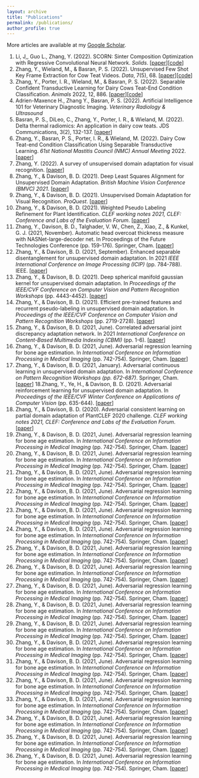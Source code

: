 ```yaml
---
layout: archive
title: "Publications"
permalink: /publications/
author_profile: true
---
```

More articles are available at my [Google Scholar](https://scholar.google.com/citations?user=47ItLM8AAAAJ&hl=en).

1. Li, J,, Guo L., Zhang, Y. (2022). SCORN: Sinter Composition Optimization with Regressive Convolutional Neural Network. <em>Solids</em>. \[[paper](https://github.com/YoushanZhang/YoushanZhang.github.io/blob/master/files/Unsupervised%20Few%20Shot%20Key%20Frame%20Extractionpdf)\]\[[code](https://github.com/YoushanZhang/SCORN)\]
2. Zhang, Y., Wieland, M., & Basran, P. S. (2022). Unsupervised Few Shot Key Frame Extraction for Cow Teat Videos. <em>Data</em>, 7(5), 68. \[[paper](https://github.com/YoushanZhang/YoushanZhang.github.io/blob/master/files/Unsupervised%20Few%20Shot%20Key%20Frame%20Extraction%20for%20Cow%20Teat%20Videos.pdf)\]\[[code](https://github.com/YoushanZhang/UFSKFE)\]
3. Zhang, Y., Porter, I. R., Wieland, M., & Basran, P. S. (2022). Separable Confident Transductive Learning for Dairy Cows Teat-End Condition Classification. <em>Animals</em> 2022, 12, 886. \[[paper](https://github.com/YoushanZhang/YoushanZhang.github.io/blob/master/files/Separable%20Confident%20Transductive%20Learning%20for%20Dairy%20Cows.pdf)\]\[[code](https://github.com/YoushanZhang/SCTL)\]
4. Adrien-Maxence H., Zhang Y., Basran, P. S. (2022). Artificial Intelligence 101 for Veterinary Diagnostic Imaging. <em>Veterinary Radiology & Ultrasound</em>
5. Basran, P. S., DiLeo, C., Zhang, Y., Porter, I. R., & Wieland, M. (2022). Delta thermal radiomics: An application in dairy cow teats. JDS Communications, 3(2), 132-137. \[[paper](https://github.com/YoushanZhang/YoushanZhang.github.io/blob/master/files/Delta%20thermal%20radiomics%20An%20application%20in%20dairy.pdf)\]
6. Zhang, Y., Basran, P. S., Porter, I. R., & Wieland, M. (2022). Dairy Cow Teat-end Condition Classification Using Separable Transductive Learning. <em>61st National Mastitis Council (NMC) Annual Meeting</em> 2022. \[[paper](https://github.com/YoushanZhang/YoushanZhang.github.io/blob/master/files/Dairy%20Cow%20Teat-end%20Condition%20Classification%20Using%20Separable%20Transductive%20Learning.pdf)\]
7. Zhang, Y. (2022). A survey of unsupervised domain adaptation for visual recognition. \[[paper](https://github.com/YoushanZhang/YoushanZhang.github.io/blob/master/files/A%20Survey%20of%20Unsupervised%20Domain%20Adaptation%20for%20Visual%20Recognition.pdf)\]
8. Zhang, Y., & Davison, B. D. (2021). Deep Least Squares Alignment for Unsupervised Domain Adaptation. <em>British Machine Vision Conference (BMVC) 2021</em>. \[[paper](https://github.com/YoushanZhang/YoushanZhang.github.io/blob/master/files/Deep%20Least%20Squares%20Alignment%20for%20UDA.pdf)\]
9. Zhang, Y., & Davison, B. D. (2021). Unsupervised Domain Adaptation for Visual Recognition. <em>ProQuest</em>. \[[paper](https://www.researchgate.net/profile/Youshan-Zhang-2/publication/355886005_Unsupervised_Domain_Adaptation_for_Visual_Recognition/links/618293e93c987366c31fe01c/Unsupervised-Domain-Adaptation-for-Visual-Recognition.pdf)\]
10. Zhang, Y., & Davison, B. D. (2021). Weighted Pseudo Labeling Refinement for Plant Identification. <em>CLEF working notes 2021, CLEF: Conference and Labs of the Evaluation Forum</em>. \[[paper](https://github.com/YoushanZhang/YoushanZhang.github.io/blob/master/files/Weighted_Pseudo_Labeling_Refinement_for_Plant_Identification%20(1).pdf)\]
11. Zhang, Y., Davison, B. D., Talghader, V. W., Chen, Z., Xiao, Z., & Kunkel, G. J. (2021, November). Automatic head overcoat thickness measure with NASNet-large-decoder net. In </em>Proceedings of the Future Technologies Conference</em> (pp. 159-176). Springer, Cham. \[[paper](https://github.com/YoushanZhang/YoushanZhang.github.io/blob/master/files/Automatic%20Head%20Overcoat%20Thickness%20Measure%20with%20NASNet-Large-Decoder%20Net.pdf)\]
12. Zhang, Y., & Davison, B. D. (2021, September). Enhanced separable disentanglement for unsupervised domain adaptation. In 2021 <em>IEEE International Conference on Image Processing (ICIP)</em> (pp. 784-788). IEEE. \[[paper](https://github.com/YoushanZhang/YoushanZhang.github.io/blob/master/files/ENHANCED%20SEPARABLE%20DISENTANGLEMENT%20FOR%20UDA.pdf)\]
13. Zhang, Y., & Davison, B. D. (2021). Deep spherical manifold gaussian kernel for unsupervised domain adaptation. In <em>Proceedings of the IEEE/CVF Conference on Computer Vision and Pattern Recognition Workshops </em> (pp. 4443-4452). \[[paper](https://github.com/YoushanZhang/YoushanZhang.github.io/blob/master/files/Zhang_Deep_Spherical_Manifold_Gaussian_Kernel_for_Unsupervised_Domain_Adaptation_CVPRW_2021_paper.pdf)\]
14. Zhang, Y., & Davison, B. D. (2021). Efficient pre-trained features and recurrent pseudo-labeling in unsupervised domain adaptation. In <em>Proceedings of the IEEE/CVF Conference on Computer Vision and Pattern Recognition Workshops</em> (pp. 2719-2728). \[[paper](https://github.com/YoushanZhang/YoushanZhang.github.io/blob/master/files/Zhang_Efficient_Pre-Trained_Features_and_Recurrent_Pseudo-Labeling_in_Unsupervised_Domain_Adaptation_CVPRW_2021_paper.pdf)\]
15. Zhang, Y., & Davison, B. D. (2021, June). Correlated adversarial joint discrepancy adaptation network. In 2021 <em>International Conference on Content-Based Multimedia Indexing (CBMI)</em> (pp. 1-6). \[[paper](https://github.com/YoushanZhang/YoushanZhang.github.io/blob/master/files/Correlated%20Adversarial%20Joint%20Discrepancy.pdf)\]
16. Zhang, Y., & Davison, B. D. (2021, June). Adversarial regression learning for bone age estimation. In <em>International Conference on Information Processing in Medical Imaging</em> (pp. 742-754). Springer, Cham. \[[paper](https://github.com/YoushanZhang/YoushanZhang.github.io/blob/master/files/Adversarial_Regression_Learning_for_Bone_Age_Estimation_IPMI1.pdf)\]
17. Zhang, Y., & Davison, B. D. (2021, January). Adversarial continuous learning in unsupervised domain adaptation. In <em>International Conference on Pattern Recognition Workshops (pp. 672-687)</em>. Springer, Cham. \[[paper](https://github.com/YoushanZhang/YoushanZhang.github.io/blob/master/files/Adversarial_Continuous_Learning_in_Unsupervised_Domain_Adaptation%20(1).pdf)\]
18.Zhang, Y., Ye, H., & Davison, B. D. (2021). Adversarial reinforcement learning for unsupervised domain adaptation. In <em>Proceedings of the IEEE/CVF Winter Conference on Applications of Computer Vision</em> (pp. 635-644). \[[paper](https://github.com/YoushanZhang/YoushanZhang.github.io/blob/master/files/Zhang_Adversarial_Reinforcement_Learning_for_Unsupervised_Domain_Adaptation_WACV_2021_paper.pdf)\]
19. Zhang, Y., & Davison, B. D. (2020). Adversarial consistent learning on partial domain adaptation of PlantCLEF 2020 challenge. <em>CLEF working notes 2021, CLEF: Conference and Labs of the Evaluation Forum</em>. \[[paper](https://github.com/YoushanZhang/YoushanZhang.github.io/blob/master/files/Adversarial_Consistent_Learning_on_Partial_Domain_.pdf)\]
20. Zhang, Y., & Davison, B. D. (2021, June). Adversarial regression learning for bone age estimation. In <em>International Conference on Information Processing in Medical Imaging</em> (pp. 742-754). Springer, Cham. \[[paper](https://github.com/YoushanZhang/YoushanZhang.github.io/blob/master/files/Adversarial_Regression_Learning_for_Bone_Age_Estimation_IPMI1.pdf)\]
21. Zhang, Y., & Davison, B. D. (2021, June). Adversarial regression learning for bone age estimation. In <em>International Conference on Information Processing in Medical Imaging</em> (pp. 742-754). Springer, Cham. \[[paper](https://github.com/YoushanZhang/YoushanZhang.github.io/blob/master/files/Adversarial_Regression_Learning_for_Bone_Age_Estimation_IPMI1.pdf)\]
22. Zhang, Y., & Davison, B. D. (2021, June). Adversarial regression learning for bone age estimation. In <em>International Conference on Information Processing in Medical Imaging</em> (pp. 742-754). Springer, Cham. \[[paper](https://github.com/YoushanZhang/YoushanZhang.github.io/blob/master/files/Adversarial_Regression_Learning_for_Bone_Age_Estimation_IPMI1.pdf)\]
23. Zhang, Y., & Davison, B. D. (2021, June). Adversarial regression learning for bone age estimation. In <em>International Conference on Information Processing in Medical Imaging</em> (pp. 742-754). Springer, Cham. \[[paper](https://github.com/YoushanZhang/YoushanZhang.github.io/blob/master/files/Adversarial_Regression_Learning_for_Bone_Age_Estimation_IPMI1.pdf)\]
24. Zhang, Y., & Davison, B. D. (2021, June). Adversarial regression learning for bone age estimation. In <em>International Conference on Information Processing in Medical Imaging</em> (pp. 742-754). Springer, Cham. \[[paper](https://github.com/YoushanZhang/YoushanZhang.github.io/blob/master/files/Adversarial_Regression_Learning_for_Bone_Age_Estimation_IPMI1.pdf)\]
25. Zhang, Y., & Davison, B. D. (2021, June). Adversarial regression learning for bone age estimation. In <em>International Conference on Information Processing in Medical Imaging</em> (pp. 742-754). Springer, Cham. \[[paper](https://github.com/YoushanZhang/YoushanZhang.github.io/blob/master/files/Adversarial_Regression_Learning_for_Bone_Age_Estimation_IPMI1.pdf)\]
26. Zhang, Y., & Davison, B. D. (2021, June). Adversarial regression learning for bone age estimation. In <em>International Conference on Information Processing in Medical Imaging</em> (pp. 742-754). Springer, Cham. \[[paper](https://github.com/YoushanZhang/YoushanZhang.github.io/blob/master/files/Adversarial_Regression_Learning_for_Bone_Age_Estimation_IPMI1.pdf)\]
27. Zhang, Y., & Davison, B. D. (2021, June). Adversarial regression learning for bone age estimation. In <em>International Conference on Information Processing in Medical Imaging</em> (pp. 742-754). Springer, Cham. \[[paper](https://github.com/YoushanZhang/YoushanZhang.github.io/blob/master/files/Adversarial_Regression_Learning_for_Bone_Age_Estimation_IPMI1.pdf)\]
28. Zhang, Y., & Davison, B. D. (2021, June). Adversarial regression learning for bone age estimation. In <em>International Conference on Information Processing in Medical Imaging</em> (pp. 742-754). Springer, Cham. \[[paper](https://github.com/YoushanZhang/YoushanZhang.github.io/blob/master/files/Adversarial_Regression_Learning_for_Bone_Age_Estimation_IPMI1.pdf)\]
29. Zhang, Y., & Davison, B. D. (2021, June). Adversarial regression learning for bone age estimation. In <em>International Conference on Information Processing in Medical Imaging</em> (pp. 742-754). Springer, Cham. \[[paper](https://github.com/YoushanZhang/YoushanZhang.github.io/blob/master/files/Adversarial_Regression_Learning_for_Bone_Age_Estimation_IPMI1.pdf)\]
30. Zhang, Y., & Davison, B. D. (2021, June). Adversarial regression learning for bone age estimation. In <em>International Conference on Information Processing in Medical Imaging</em> (pp. 742-754). Springer, Cham. \[[paper](https://github.com/YoushanZhang/YoushanZhang.github.io/blob/master/files/Adversarial_Regression_Learning_for_Bone_Age_Estimation_IPMI1.pdf)\]
31. Zhang, Y., & Davison, B. D. (2021, June). Adversarial regression learning for bone age estimation. In <em>International Conference on Information Processing in Medical Imaging</em> (pp. 742-754). Springer, Cham. \[[paper](https://github.com/YoushanZhang/YoushanZhang.github.io/blob/master/files/Adversarial_Regression_Learning_for_Bone_Age_Estimation_IPMI1.pdf)\]
32. Zhang, Y., & Davison, B. D. (2021, June). Adversarial regression learning for bone age estimation. In <em>International Conference on Information Processing in Medical Imaging</em> (pp. 742-754). Springer, Cham. \[[paper](https://github.com/YoushanZhang/YoushanZhang.github.io/blob/master/files/Adversarial_Regression_Learning_for_Bone_Age_Estimation_IPMI1.pdf)\]
33. Zhang, Y., & Davison, B. D. (2021, June). Adversarial regression learning for bone age estimation. In <em>International Conference on Information Processing in Medical Imaging</em> (pp. 742-754). Springer, Cham. \[[paper](https://github.com/YoushanZhang/YoushanZhang.github.io/blob/master/files/Adversarial_Regression_Learning_for_Bone_Age_Estimation_IPMI1.pdf)\]
34. Zhang, Y., & Davison, B. D. (2021, June). Adversarial regression learning for bone age estimation. In <em>International Conference on Information Processing in Medical Imaging</em> (pp. 742-754). Springer, Cham. \[[paper](https://github.com/YoushanZhang/YoushanZhang.github.io/blob/master/files/Adversarial_Regression_Learning_for_Bone_Age_Estimation_IPMI1.pdf)\]
35. Zhang, Y., & Davison, B. D. (2021, June). Adversarial regression learning for bone age estimation. In <em>International Conference on Information Processing in Medical Imaging</em> (pp. 742-754). Springer, Cham. \[[paper](https://github.com/YoushanZhang/YoushanZhang.github.io/blob/master/files/Adversarial_Regression_Learning_for_Bone_Age_Estimation_IPMI1.pdf)\]
36. Zhang, Y., & Davison, B. D. (2021, June). Adversarial regression learning for bone age estimation. In <em>International Conference on Information Processing in Medical Imaging</em> (pp. 742-754). Springer, Cham. \[[paper](https://github.com/YoushanZhang/YoushanZhang.github.io/blob/master/files/Adversarial_Regression_Learning_for_Bone_Age_Estimation_IPMI1.pdf)\]
37. Zhang, Y., & Davison, B. D. (2021, June). Adversarial regression learning for bone age estimation. In <em>International Conference on Information Processing in Medical Imaging</em> (pp. 742-754). Springer, Cham. \[[paper](https://github.com/YoushanZhang/YoushanZhang.github.io/blob/master/files/Adversarial_Regression_Learning_for_Bone_Age_Estimation_IPMI1.pdf)\]










<!--  {% if author.googlescholar %}
  You can also find my articles on <u><a href="{{author.googlescholar}}">[my Google Scholar profile](https://scholar.google.com/citations?user=47ItLM8AAAAJ&hl=en)</a>.</u>
{% endif %}

{% include base_path %}

{% for post in site.publications reversed %}
  {% include archive-single.html %}
{% endfor %}
--> 
